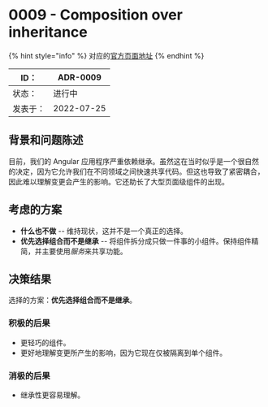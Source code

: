 # 0009 - Composition over inheritance

{% hint style="info" %}
对应的[官方页面地址](https://contributing.bitwarden.com/architecture/adr/angular-composition-over-inheritance)
{% endhint %}

| ID：  | ADR-0009   |
| ---- | ---------- |
| 状态：  | 进行中        |
| 发表于： | 2022-07-25 |

## 背景和问题陈述​ <a href="#context-and-problem-statement" id="context-and-problem-statement"></a>

目前，我们的 Angular 应用程序严重依赖继承。虽然这在当时似乎是一个很自然的决定，因为它允许我们在不同领域之间快速共享代码。但这也导致了紧密耦合，因此难以理解变更会产生的影响。它还助长了大型页面级组件的出现。

## 考虑的方案​ <a href="#considered-options" id="considered-options"></a>

* **什么也不做** -- 维持现状，这并不是一个真正的选择。
* **优先选择组合而不是继承** -- 将组件拆分成只做一件事的小组件。保持组件精简，并主要使&#x7528;_&#x670D;&#x52A1;_&#x6765;共享功能。

## 决策结果​ <a href="#decision-outcome" id="decision-outcome"></a>

选择的方案：**优先选择组合而不是继承**。

### 积极的后果​ <a href="#positive-consequences" id="positive-consequences"></a>

* 更轻巧的组件。
* 更好地理解变更所产生的影响，因为它现在仅被隔离到单个组件。

### 消极的后果​ <a href="#negative-consequences" id="negative-consequences"></a>

* 继承性更容易理解。
